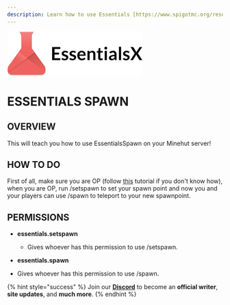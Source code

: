 ```yaml
---
description: Learn how to use Essentials [https://www.spigotmc.org/resources/essentialsx.9089/].
---
```


![](../.gitbook/assets/essentialsx.png)

# ESSENTIALS SPAWN

## OVERVIEW

This will teach you how to use EssentialsSpawn on your Minehut server!

## HOW TO DO

First of all, make sure you are OP (follow [this](https://minehut.xyz/faq/ingame/op) tutorial if you don't know how), when you are OP, run /setspawn to set your spawn point and now you and your players can use /spawn to teleport to your new spawnpoint.

## PERMISSIONS

- **essentials.setspawn**
  - Gives whoever has this permission to use /setspawn.
 
 - **essentials.spawn**
  - Gives whoever has this permission to use /spawn.

{% hint style="success" %}
Join our **[Discord](https://invite.gg/minehutxyz)** to become an **official writer**, **site updates**, and **much more**.
{% endhint %}
